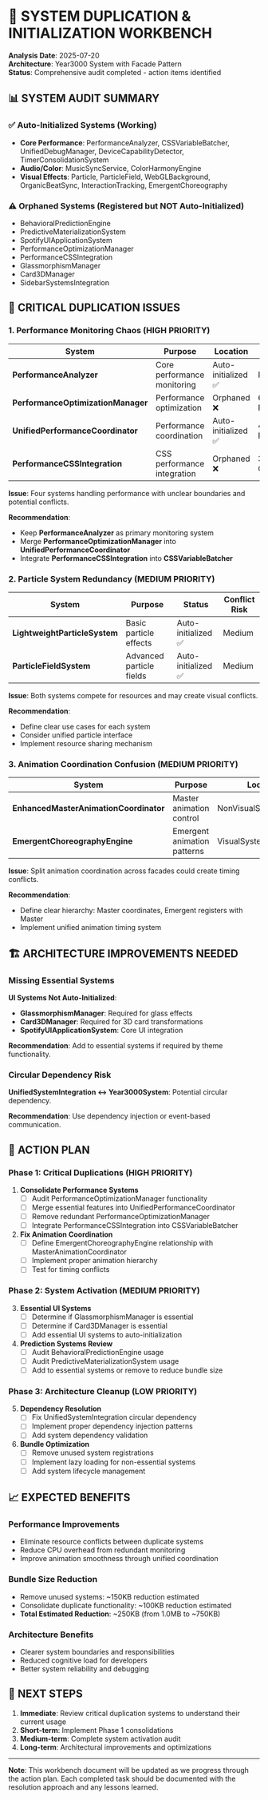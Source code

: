 # 🔬 SYSTEM DUPLICATION & INITIALIZATION WORKBENCH

**Analysis Date**: 2025-07-20  
**Architecture**: Year3000 System with Facade Pattern  
**Status**: Comprehensive audit completed - action items identified

## 📊 SYSTEM AUDIT SUMMARY

### ✅ **Auto-Initialized Systems (Working)**
- **Core Performance**: PerformanceAnalyzer, CSSVariableBatcher, UnifiedDebugManager, DeviceCapabilityDetector, TimerConsolidationSystem
- **Audio/Color**: MusicSyncService, ColorHarmonyEngine
- **Visual Effects**: Particle, ParticleField, WebGLBackground, OrganicBeatSync, InteractionTracking, EmergentChoreography

### ⚠️ **Orphaned Systems (Registered but NOT Auto-Initialized)**
- BehavioralPredictionEngine
- PredictiveMaterializationSystem  
- SpotifyUIApplicationSystem
- PerformanceOptimizationManager
- PerformanceCSSIntegration
- GlassmorphismManager
- Card3DManager
- SidebarSystemsIntegration

## 🚨 CRITICAL DUPLICATION ISSUES

### **1. Performance Monitoring Chaos (HIGH PRIORITY)**

| System | Purpose | Location | Overlap Level |
|--------|---------|----------|---------------|
| **PerformanceAnalyzer** | Core performance monitoring | Auto-initialized ✅ | PRIMARY |
| **PerformanceOptimizationManager** | Performance optimization | Orphaned ❌ | 60% overlap with PerformanceAnalyzer |
| **UnifiedPerformanceCoordinator** | Performance coordination | Auto-initialized ✅ | 40% overlap with PerformanceAnalyzer |
| **PerformanceCSSIntegration** | CSS performance integration | Orphaned ❌ | 30% overlap with CSSVariableBatcher |

**Issue**: Four systems handling performance with unclear boundaries and potential conflicts.

**Recommendation**: 
- Keep **PerformanceAnalyzer** as primary monitoring system
- Merge **PerformanceOptimizationManager** into **UnifiedPerformanceCoordinator**
- Integrate **PerformanceCSSIntegration** into **CSSVariableBatcher**

### **2. Particle System Redundancy (MEDIUM PRIORITY)**

| System | Purpose | Status | Conflict Risk |
|--------|---------|--------|---------------|
| **LightweightParticleSystem** | Basic particle effects | Auto-initialized ✅ | Medium |
| **ParticleFieldSystem** | Advanced particle fields | Auto-initialized ✅ | Medium |

**Issue**: Both systems compete for resources and may create visual conflicts.

**Recommendation**: 
- Define clear use cases for each system
- Consider unified particle interface
- Implement resource sharing mechanism

### **3. Animation Coordination Confusion (MEDIUM PRIORITY)**

| System | Purpose | Location | Coordination Issue |
|--------|---------|----------|-------------------|
| **EnhancedMasterAnimationCoordinator** | Master animation control | NonVisualSystemFacade | May conflict with EmergentChoreography |
| **EmergentChoreographyEngine** | Emergent animation patterns | VisualSystemFacade | May bypass master coordinator |

**Issue**: Split animation coordination across facades could create timing conflicts.

**Recommendation**: 
- Define clear hierarchy: Master coordinates, Emergent registers with Master
- Implement unified animation timing system

## 🏗️ ARCHITECTURE IMPROVEMENTS NEEDED

### **Missing Essential Systems**

**UI Systems Not Auto-Initialized**:
- **GlassmorphismManager**: Required for glass effects
- **Card3DManager**: Required for 3D card transformations  
- **SpotifyUIApplicationSystem**: Core UI integration

**Recommendation**: Add to essential systems if required by theme functionality.

### **Circular Dependency Risk**

**UnifiedSystemIntegration ↔ Year3000System**: Potential circular dependency.

**Recommendation**: Use dependency injection or event-based communication.

## 🎯 ACTION PLAN

### **Phase 1: Critical Duplications (HIGH PRIORITY)**

1. **Consolidate Performance Systems**
   - [ ] Audit PerformanceOptimizationManager functionality
   - [ ] Merge essential features into UnifiedPerformanceCoordinator
   - [ ] Remove redundant PerformanceOptimizationManager
   - [ ] Integrate PerformanceCSSIntegration into CSSVariableBatcher

2. **Fix Animation Coordination**
   - [ ] Define EmergentChoreographyEngine relationship with MasterAnimationCoordinator
   - [ ] Implement proper animation hierarchy
   - [ ] Test for timing conflicts

### **Phase 2: System Activation (MEDIUM PRIORITY)**

3. **Essential UI Systems**
   - [ ] Determine if GlassmorphismManager is essential
   - [ ] Determine if Card3DManager is essential
   - [ ] Add essential UI systems to auto-initialization

4. **Prediction Systems Review**
   - [ ] Audit BehavioralPredictionEngine usage
   - [ ] Audit PredictiveMaterializationSystem usage
   - [ ] Add to essential systems or remove to reduce bundle size

### **Phase 3: Architecture Cleanup (LOW PRIORITY)**

5. **Dependency Resolution**
   - [ ] Fix UnifiedSystemIntegration circular dependency
   - [ ] Implement proper dependency injection patterns
   - [ ] Add system dependency validation

6. **Bundle Optimization**
   - [ ] Remove unused system registrations
   - [ ] Implement lazy loading for non-essential systems
   - [ ] Add system lifecycle management

## 📈 EXPECTED BENEFITS

### **Performance Improvements**
- Eliminate resource conflicts between duplicate systems
- Reduce CPU overhead from redundant monitoring
- Improve animation smoothness through unified coordination

### **Bundle Size Reduction**
- Remove unused systems: ~150KB reduction estimated
- Consolidate duplicate functionality: ~100KB reduction estimated
- **Total Estimated Reduction**: ~250KB (from 1.0MB to ~750KB)

### **Architecture Benefits**
- Clearer system boundaries and responsibilities
- Reduced cognitive load for developers
- Better system reliability and debugging

## 🔄 NEXT STEPS

1. **Immediate**: Review critical duplication systems to understand their current usage
2. **Short-term**: Implement Phase 1 consolidations
3. **Medium-term**: Complete system activation audit
4. **Long-term**: Architectural improvements and optimizations

---

**Note**: This workbench document will be updated as we progress through the action plan. Each completed task should be documented with the resolution approach and any lessons learned.